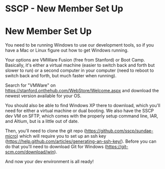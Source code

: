 # SSCP - New Member Set Up

# New Member Set Up

You need to be running Windows to use our development tools, so if you have a Mac or Linux figure out how to get Windows running.

Your options are VMWare Fusion (free from Stanford) or Boot Camp. Basically, it's either a virtual machine (easier to switch back and forth but slower to run) or a second computer in your computer (need to reboot to switch back and forth, but much faster when running).

Search for "VMWare" on https://stanford.onthehub.com/WebStore/Welcome.aspx and download the newest version available for your OS.

You should also be able to find Windows XP there to download, which you'll need for either a virtual machine or dual booting. We also have the SSCP dev VM on SFTP, which comes with the properly setup command line, IAR, and Altium, but is a little out of date.

Then, you'll need to clone the git repo (https://github.com/sscp/sundae-micro) which will require you to set up an ssh key (https://help.github.com/articles/generating-an-ssh-key/). Before you can do that you'll need to download Git for Windows (https://git-scm.com/download/win).

And now your dev environment is all ready!

